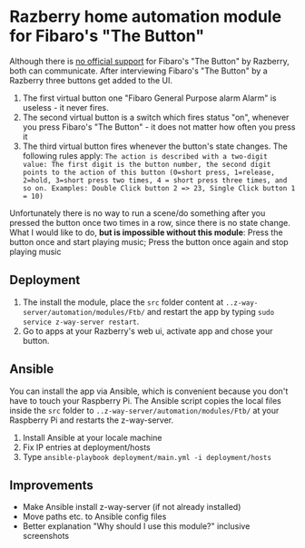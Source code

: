# Razberry home automation module for Fibaro's "The Button"

Although there is [no official support](https://forum.z-wave.me/viewtopic.php?f=3420&t=23976) for Fibaro's "The Button" by Razberry, both can communicate.
After interviewing Fibaro's "The Button" by a Razberry three buttons get added to the UI.

1. The first virtual button one "Fibaro General Purpose alarm Alarm" is useless - it never fires.
2. The second virtual button is a switch which fires status "on", whenever you press Fibaro's "The Button" - it does not matter how often you press it
3. The third virtual button fires whenever the button's state changes. The following rules apply: `The action is described with a two-digit value: The first digit is the button number, the second digit points to the action of this button (0=short press, 1=release, 2=hold, 3=short press two times, 4 = short press three times, and so on. Examples: Double Click button 2 => 23, Single Click button 1 = 10)`

Unfortunately there is no way to run a scene/do something after you pressed the button once two times in a row, since there is no state change.
What I would like to do, **but is impossible without this module**: Press the button once and start playing music; Press the button once again and stop playing music

## Deployment

1. The install the module, place the `src` folder content at `..z-way-server/automation/modules/Ftb/` and restart the app by typing `sudo service z-way-server restart`.
2. Go to apps at your Razberry's web ui, activate app and chose your button.

## Ansible

You can install the app via Ansible, which is convenient because you don't have to touch your Raspberry Pi.
The Ansible script copies the local files inside the `src` folder to `..z-way-server/automation/modules/Ftb/` at your Raspberry Pi and restarts the z-way-server.

1. Install Ansible at your locale machine
2. Fix IP entries at deployment/hosts
3. Type `ansible-playbook deployment/main.yml -i deployment/hosts`

## Improvements

* Make Ansible install z-way-server (if not already installed)
* Move paths etc. to Ansible config files
* Better explanation "Why should I use this module?" inclusive screenshots